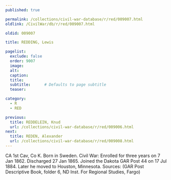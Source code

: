 ```yaml
---
published: true

permalink: /collections/civil-war-database/r/red/009007.html
oldlink: /CivilWar/db/r/red/009007.html

oldid: 009007

title: REDDING, Lewis

pagelist:
  exclude: false
  order: 9007
  image: 
  alt:
  caption:
  title:
  subtitle:      # Defaults to page subtitle
  teaser:

category: 
  - R 
  - RED

previous:
  title: REDDELEIN, Knud
  url: /collections/civil-war-database/r/red/009006.html  
next:
  title: REDEN, Alexander
  url: /collections/civil-war-database/r/red/009008.html   
---
```

CA 1st Cav, Co K. Born in Sweden. Civil War: Enrolled for three years on 7 Jan 1862. Discharged 27 Jan 1865. Joined the Dakota GAR Post 44 on 17 Jul 1884. Later he moved to Houston, Minnesota. Sources: (GAR Post Descriptive Book, folder 6, ND Inst. For Regional Studies, Fargo)